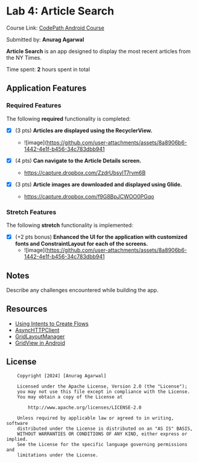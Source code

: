 # Lab 4: Article Search

Course Link: [CodePath Android Course](https://courses.codepath.org/courses/and102/unit/4#!labs)

Submitted by: **Anurag Agarwal** <!-- Replace 'Your Name Here' with your actual name -->

**Article Search** is an app designed to display the most recent articles from the NY Times.

Time spent: **2** hours spent in total <!-- Replace 'X' with the number of hours you spent on this project -->

## Application Features

### Required Features

The following **required** functionality is completed:

- [x] (3 pts) **Articles are displayed using the RecyclerView.**
  - ![image](https://github.com/user-attachments/assets/8a8906b6-1442-4e1f-b456-34c783dbb941

- [x] (4 pts) **Can navigate to the Article Details screen.**
  - https://capture.dropbox.com/ZzdrUbsylT7rvm6B

- [x] (3 pts) **Article images are downloaded and displayed using Glide.**
  - https://capture.dropbox.com/f9G8BpJCWOO0PGqo
### Stretch Features

The following **stretch** functionality is implemented:

- [x] (+2 pts bonus) **Enhanced the UI for the application with customized fonts and ConstraintLayout for each of the screens.**
  - ![image](https://github.com/user-attachments/assets/8a8906b6-1442-4e1f-b456-34c783dbb941

## Notes

Describe any challenges encountered while building the app. <!-- Replace this with your specific challenges and experiences -->

## Resources

- [Using Intents to Create Flows](https://guides.codepath.org/android/Using-Intents-to-Create-Flows)
- [AsyncHTTPClient](https://guides.codepath.org/android/Using-CodePath-Async-Http-Client)
- [GridLayoutManager](https://developer.android.com/reference/kotlin/androidx/recyclerview/widget/GridLayoutManager)
- [GridView in Android](https://www.geeksforgeeks.org/gridview-in-android-with-example/)

## License

```plaintext
    Copyright [2024] [Anurag Agarwal]

    Licensed under the Apache License, Version 2.0 (the "License");
    you may not use this file except in compliance with the License.
    You may obtain a copy of the License at

        http://www.apache.org/licenses/LICENSE-2.0

    Unless required by applicable law or agreed to in writing, software
    distributed under the License is distributed on an "AS IS" BASIS,
    WITHOUT WARRANTIES OR CONDITIONS OF ANY KIND, either express or implied.
    See the License for the specific language governing permissions and
    limitations under the License.
